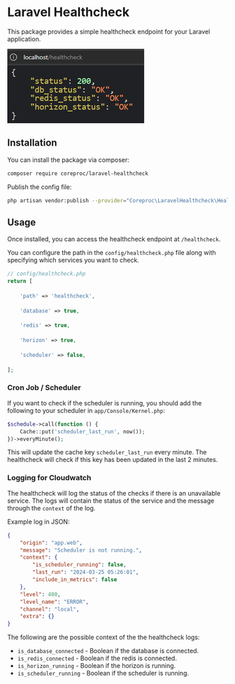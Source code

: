 # Laravel Healthcheck

This package provides a simple healthcheck endpoint for your Laravel application.

![Import Action](https://raw.githubusercontent.com/coreproc/laravel-healthcheck/main/docs/healthcheck.png)

## Installation

You can install the package via composer:

```bash
composer require coreproc/laravel-healthcheck
```

Publish the config file:

```bash
php artisan vendor:publish --provider="Coreproc\LaravelHealthcheck\HealthcheckServiceProvider"
```

## Usage

Once installed, you can access the healthcheck endpoint at `/healthcheck`.

You can configure the path in the `config/healthcheck.php` file along with specifying which services you want to check.

```php
// config/healthcheck.php
return [

    'path' => 'healthcheck',

    'database' => true,

    'redis' => true,

    'horizon' => true,

    'scheduler' => false,

];
```

### Cron Job / Scheduler

If you want to check if the scheduler is running, you should add the following to your scheduler in
`app/Console/Kernel.php`:

```php
$schedule->call(function () {
    Cache::put('scheduler_last_run', now());
})->everyMinute();
```

This will update the cache key `scheduler_last_run` every minute. The healthcheck will check if this key has been
updated in the last 2 minutes.

### Logging for Cloudwatch

The healthcheck will log the status of the checks if there is an unavailable service. The logs will contain the
status of the service and the message through the `context` of the log.

Example log in JSON:

```json
{
    "origin": "app.web",
    "message": "Scheduler is not running.",
    "context": {
        "is_scheduler_running": false,
        "last_run": "2024-03-25 05:26:01",
        "include_in_metrics": false
    },
    "level": 400,
    "level_name": "ERROR",
    "channel": "local",
    "extra": {}
}
```

The following are the possible context of the the healthcheck logs:

- `is_database_connected` - Boolean if the database is connected.
- `is_redis_connected` - Boolean if the redis is connected.
- `is_horizon_running` - Boolean if the horizon is running.
- `is_scheduler_running` - Boolean if the scheduler is running.
